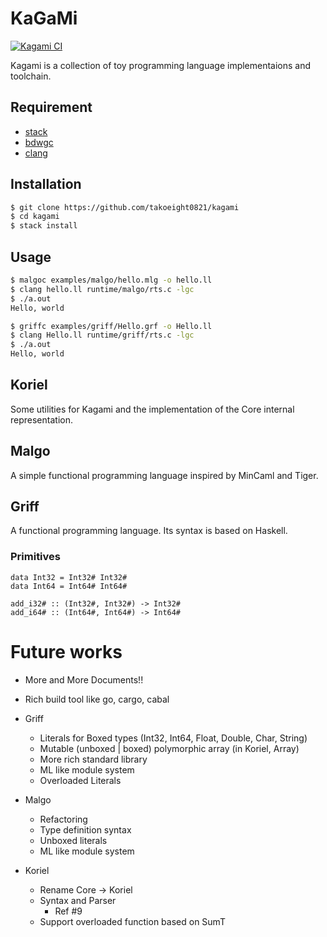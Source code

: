 # KaGaMi

[![Kagami CI](https://github.com/takoeight0821/kagami/workflows/Kagami%20CI/badge.svg)](https://github.com/takoeight0821/kagami/actions?query=workflow%3A%22Kagami+CI%22)

Kagami is a collection of toy programming language implementaions and toolchain.

## Requirement

* [stack](https://docs.haskellstack.org/en/stable/README/)
* [bdwgc](http://www.hboehm.info/gc/)
* [clang](https://clang.llvm.org/)

## Installation

```sh
$ git clone https://github.com/takoeight0821/kagami
$ cd kagami
$ stack install
```

## Usage

```sh
$ malgoc examples/malgo/hello.mlg -o hello.ll
$ clang hello.ll runtime/malgo/rts.c -lgc
$ ./a.out
Hello, world

$ griffc examples/griff/Hello.grf -o Hello.ll
$ clang Hello.ll runtime/griff/rts.c -lgc
$ ./a.out
Hello, world
```

## Koriel

Some utilities for Kagami and the implementation of the Core internal representation.

## Malgo

A simple functional programming language inspired by MinCaml and Tiger.

## Griff

A functional programming language.
Its syntax is based on Haskell.

### Primitives

```
data Int32 = Int32# Int32#
data Int64 = Int64# Int64#

add_i32# :: (Int32#, Int32#) -> Int32#
add_i64# :: (Int64#, Int64#) -> Int64#
```

# Future works

* More and More Documents!!

* Rich build tool like go, cargo, cabal

* Griff
  + Literals for Boxed types (Int32, Int64, Float, Double, Char, String)
  + Mutable (unboxed | boxed) polymorphic array (in Koriel, Array)
  + More rich standard library
  + ML like module system 
  + Overloaded Literals
* Malgo
  + Refactoring
  + Type definition syntax
  + Unboxed literals
  + ML like module system
* Koriel
  + Rename Core -> Koriel
  + Syntax and Parser
    - Ref #9
  + Support overloaded function based on SumT